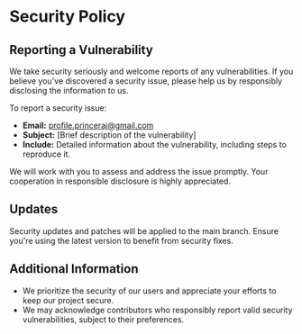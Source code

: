 # Security Policy

## Reporting a Vulnerability

We take security seriously and welcome reports of any vulnerabilities. If you believe you've discovered a security issue, please help us by responsibly disclosing the information to us.

To report a security issue:

- **Email:** [profile.princeraj@gmail.com](mailto:profile.princeraj@gmail.com)
- **Subject:** [Brief description of the vulnerability]
- **Include:** Detailed information about the vulnerability, including steps to reproduce it.

We will work with you to assess and address the issue promptly. Your cooperation in responsible disclosure is highly appreciated.

## Updates

Security updates and patches will be applied to the main branch. Ensure you're using the latest version to benefit from security fixes.

## Additional Information

- We prioritize the security of our users and appreciate your efforts to keep our project secure.
- We may acknowledge contributors who responsibly report valid security vulnerabilities, subject to their preferences.
